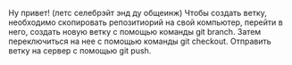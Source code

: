 Ну привет!
(летс селебрэйт энд ду общеинж)
Чтобы создать ветку, необходимо скопировать репозитиорий на свой компьютер, перейти в него, создать новую ветку с помощью команды git branch.
Затем переключиться на нее с помощью команды git checkout.
Отправить ветку на сервер с помощью git push.